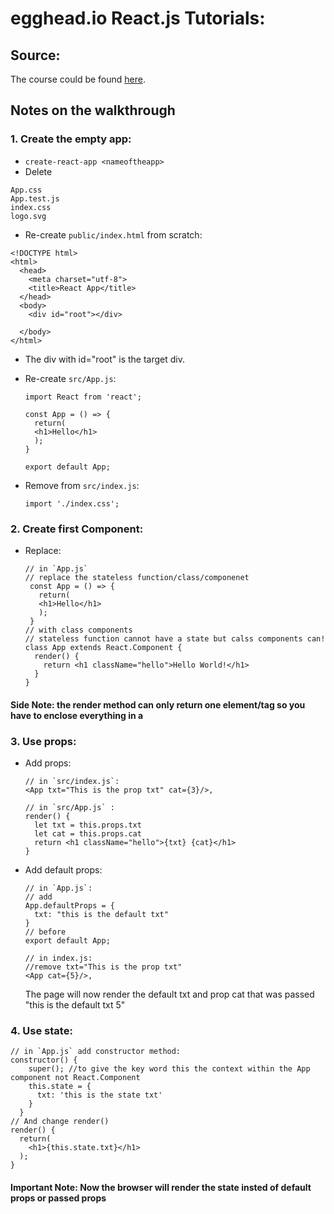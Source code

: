 # egghead.io React.js Tutorials:
## Source:
The course could be found [here](https://egghead.io/lessons/react-react-fundamentals-development-environment-setup).

## Notes on the walkthrough
### 1. Create the empty app:
* `create-react-app <nameoftheapp>`
* Delete
```
App.css
App.test.js
index.css
logo.svg
```
* Re-create `public/index.html` from scratch:
```
<!DOCTYPE html>
<html>
  <head>
    <meta charset="utf-8">
    <title>React App</title>
  </head>
  <body>
    <div id="root"></div>

  </body>
</html>
```
* The div with id="root" is the target div.
* Re-create `src/App.js`:

  ```
  import React from 'react';

  const App = () => {
    return(
    <h1>Hello</h1>
    );
  }

  export default App;

  ```
* Remove from `src/index.js`:

  ```
  import './index.css';
  ```
### 2. Create first Component:

* Replace:

  ```
  // in `App.js`
  // replace the stateless function/class/componenet
   const App = () => {
     return(
     <h1>Hello</h1>
     );
   }
  // with class components
  // stateless function cannot have a state but calss components can!
  class App extends React.Component {
    render() {
      return <h1 className="hello">Hello World!</h1>
    }
  }

  ```
#### Side Note: the render method can only return one element/tag so you have to enclose everything in a <div>

### 3. Use props:
* Add props:

  ```
  // in `src/index.js`:
  <App txt="This is the prop txt" cat={3}/>,
  ```
  ```
  // in `src/App.js` :
  render() {
    let txt = this.props.txt
    let cat = this.props.cat
    return <h1 className="hello">{txt} {cat}</h1>
  }
  ```
* Add default props:

  ```
  // in `App.js`:
  // add
  App.defaultProps = {
    txt: "this is the default txt"
  }
  // before
  export default App;

  ```
  ```
  // in index.js:
  //remove txt="This is the prop txt"
  <App cat={5}/>,

  ```
  The page will now render the default txt and prop cat that was passed "this is the default txt 5"


### 4. Use state:

  ```
  // in `App.js` add constructor method:
  constructor() {
      super(); //to give the key word this the context within the App component not React.Component
      this.state = {
        txt: 'this is the state txt'
      }
    }
  // And change render()
  render() {
    return(
      <h1>{this.state.txt}</h1>
    );
  }
  ```

#### Important Note: Now the browser will render the state insted of default props or passed props

